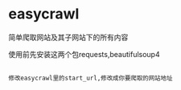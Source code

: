 # easycrawl
简单爬取网站及其子网站下的所有内容

使用前先安装这两个包requests,beautifulsoup4
```pip install requests beautifulsoup4

修改easycrawl里的start_url,修改成你要爬取的网站地址
